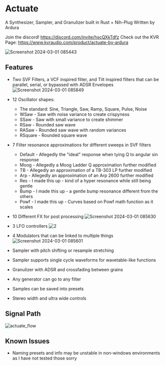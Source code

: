 # Actuate
A Synthesizer, Sampler, and Granulizer built in Rust + Nih-Plug
Written by Ardura

Join the discord! https://discord.com/invite/hscQXkTdfz
Check out the KVR Page: https://www.kvraudio.com/product/actuate-by-ardura

![Screenshot 2024-03-01 085443](https://github.com/ardura/Actuate/assets/31751444/9c06b017-99c9-44b7-9dd6-e994c3f3db77)

## Features
- Two SVF Filters, a VCF inspired filter, and Tilt inspired filters that can be parallel, serial, or bypassed with ADSR Envelopes
![Screenshot 2024-03-01 085849](https://github.com/ardura/Actuate/assets/31751444/5940f589-63f3-40c8-b639-a8c20c76a32a)

- 12 Oscillator shapes:
  - The standard: Sine, Triangle, Saw, Ramp, Square, Pulse, Noise
  - WSaw - Saw with noise variance to create crispyness
  - SSaw - Saw with small variance to create shimmer
  - RSaw - Rounded saw wave
  - RASaw - Rounded saw wave with random variances
  - RSquare - Rounded square wave
- 7 Filter resonance approximations for different sweeps in SVF filters
  - Default - Allegedly the "ideal" response when tying Q to angular sin response
  - Moog - Allegedly a Moog Ladder Q approximation further modified
  - TB - Allegedly an approximation of a TB-303 LP further modified
  - Arp - Allegedly an approximation of an Arp 2600 further modified
  - Res - I made this up - kind of a hyper resonance while still being gentle
  - Bump - I made this up - a gentle bump resonance different from the others
  - Powf - I made this up - Curves based on Powf math function as it scales
- 10 Different FX for post processing
![Screenshot 2024-03-01 085630](https://github.com/ardura/Actuate/assets/31751444/2b398ff3-2a17-4ea8-81a2-c9b3d44dfaeb)

- 3 LFO controllers
![2](https://github.com/ardura/Actuate/assets/31751444/b9904160-5a66-400a-8e66-2a77ba9743f4)

- 4 Modulators that can be linked to multiple things
![Screenshot 2024-03-01 085601](https://github.com/ardura/Actuate/assets/31751444/f1d0e4a8-f77f-40d3-b754-b6e28b9c9152)

- Sampler with pitch shifting or resample stretching
- Sampler supports single cycle waveforms for wavetable-like functions
- Granulizer with ADSR and crossfading between grains
- Any generator can go to any filter
- Samples can be saved into presets
- Stereo width and ultra wide controls

## Signal Path
![actuate_flow](https://github.com/ardura/Actuate/assets/31751444/45ce1d56-d6c1-47b2-8bae-09633ecbbd2e)


## Known Issues
- Naming presets and info may be unstable in non-windows environments as I have not tested those sorry
